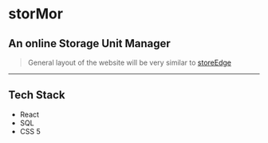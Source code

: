 # storMor

## An online Storage Unit Manager

> General layout of the website will be very similar to [storeEdge](https://www.storedge.com/)

---

## Tech Stack

- React
- SQL
- CSS 5
